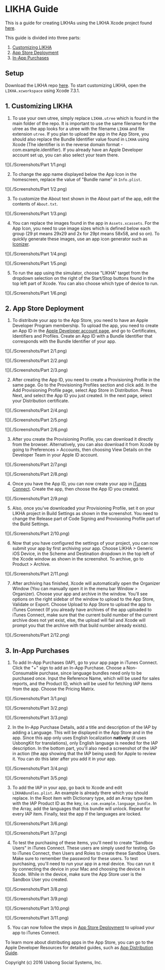 # LIKHA Guide

This is a guide for creating LIKHAs using the LIKHA Xcode project found [here](https://github.com/chrisamanse/LIKHA).

This guide is divided into three parts:

1. [Customizing LIKHA](#1-customizing-likha)
2. [App Store Deployment](#2-app-store-deployment)
3. [In-App Purchases](#3-in-app-purchases)

## Setup

Download the LIKHA repo [here](https://github.com/chrisamanse/LIKHA). To start customizing LIKHA, open the `LIKHA.xcworkspace` using Xcode 7.3.1.

## 1. Customizing LIKHA

1. To use your own utree, simply replace `LIKHA.utree` which is found in the main folder of the repo. It is important to use the same filename for the utree as the app looks for a utree with the filename `LIKHA` and file extension `utree`. If you plan to upload the app in the App Store, you should also replace the Bundle Identifier value found in `LIKHA` using Xcode (The identifier is in the reverse domain format - com.example.identifier). If you already have an Apple Developer account set up, you can also select your team there.

  ![](./Screenshots/Part 1/1.png)

2. To change the app name displayed below the App Icon in the homescreen, replace the value of "Bundle name" in `Info.plist`.

  ![](./Screenshots/Part 1/2.png)
  
3. To customize the About text shown in the About part of the app, edit the contents of `About.txt`.

  ![](./Screenshots/Part 1/3.png)

4. You can replace the images found in the app in `Assets.xcassets`. For the App Icon, you need to use image sizes which is defined below each group (29 pt means 29x29 and 2x for 29pt means 58x58, and so on). To quickly generate these images, use an app icon generator such as [Iconizer](http://raphaelhanneken.github.io/iconizer/).

  ![](./Screenshots/Part 1/4.png)
  
  ![](./Screenshots/Part 1/5.png)

5. To run the app using the simulator, choose "LIKHA" target from the dropdown selection on the right of the Start/Stop buttons found in the top left part of Xcode. You can also choose which type of device to run.

  ![](./Screenshots/Part 1/6.png)


## 2. App Store Deployment

1. To distribute your app to the App Store, you need to have an Apple Developer Program membership. To upload the app, you need to create an App ID in the [Apple Developer account page](https://developer.apple.com), and go to Certificates, Identifiers and Profiles. Create an App ID with a Bundle Identifier that corresponds with the Bundle Identifier of your app.

  ![](./Screenshots/Part 2/1.png)

  ![](./Screenshots/Part 2/2.png)

  ![](./Screenshots/Part 2/3.png)

2. After creating the App ID, you need to create a Provisioning Profile in the same page. Go to the Provisioning Profiles section and click add. In the Add Provisioning Profile page, select App Store in Distribution. Press Next, and select the App ID you just created. In the next page, select your Distribution certificate.

  ![](./Screenshots/Part 2/4.png)
  
  ![](./Screenshots/Part 2/5.png)
  
  ![](./Screenshots/Part 2/6.png)

3. After you create the Provisioning Profile, you can download it directly from the browser. Alternatively, you can also download it from Xcode by going to Preferences > Accounts, then choosing View Details on the Developer Team in your Apple ID account.

  ![](./Screenshots/Part 2/7.png)
  
  ![](./Screenshots/Part 2/8.png)
  
4. Once you have the App ID, you can now create your app in [iTunes Connect](https://itunesconnect.apple.com). Create the app, then choose the App ID you created.

  ![](./Screenshots/Part 2/9.png)

5. Also, once you've downloaded your Provisioning Profile, set it on your LIKHA project in Build Settings as shown in the screenshot. You need to change the Release part of Code Signing and Provisioning Profile part of the Build Settings.

  ![](./Screenshots/Part 2/10.png)

6. Now that you have configured the settings of your project, you can now submit your app by first archiving your app. Choose LIKHA > Generic iOS Device, in the Scheme and Destination dropdown in the top left of the Xcode window as shown in the screenshot. To archive, go to Product > Archive.

  ![](./Screenshots/Part 2/11.png)

7. After archiving has finished, Xcode will automatically open the Organizer Window (You can manually open it in the menu bar Window > Organizer). Choose your app and archive in the window. You'll see options on the right sidebar of the window to upload to the App Store, Validate or Export. Choose Upload to App Store to upload the app to iTunes Connect (If you already have archives of the app uploaded to iTunes Connect, make sure that the current build number of the current archive does not yet exist, else, the upload will fail and Xcode will prompt you that the archive with that build number already exists).

  ![](./Screenshots/Part 2/12.png)


## 3. In-App Purchases

1. To add In-App Purchases (IAP), go to your app page in iTunes Connect. Click the "+" sign to add an In-App Purchase. Choose a Non-Consumable purchase, since language bundles need only to be purchased once. Input the Reference Name, which will be used for sales reports, and the Product ID, which will be used for fetching IAP items from the app. Choose the Pricing Matrix.

  ![](./Screenshots/Part 3/1.png)
  
  ![](./Screenshots/Part 3/2.png)
  
  ![](./Screenshots/Part 3/3.png)
  
2. In the In-App Purchase Details, add a title and description of the IAP by adding a Language. This will be displayed in the App Store and in the app. Since this app only uses English localization **natively** (it uses UsbongKit for translations), only English language is needed for the IAP description. In the bottom part, you'll also need a screenshot of the IAP in action (the app showing that the IAP being used) for Apple to review it. You can do this later after you add it in your app.
  
  ![](./Screenshots/Part 3/4.png)
  
  ![](./Screenshots/Part 3/5.png)
  
3. To add the IAP in your app, go back to Xcode and edit `LIKHABundles.plist`. An example is already there which you should replace. In the Root item with Dictionary type, add an Array type item with the IAP Product ID as the key, i.e. `com.example.language_bundle`. In the Array, add the languages that this bundle will unlock. Repeat for every IAP item. Finally, test the app if the languages are locked.

  ![](./Screenshots/Part 3/6.png)
  
  ![](./Screenshots/Part 3/7.png)

4. To test the purchasing of these items, you'll need to create "Sandbox Users" in iTunes Connect. These users are simply used for testing. Go to iTunes Connect, then Users and Roles to create these Sandbox Users. Make sure to remember the password for these users. To test purchasing, you'll need to run your app in a real device. You can run it by connecting the device in your Mac and choosing the device in Xcode. While in the device, make sure the App Store user is the Sandbox User you created.

  ![](./Screenshots/Part 3/8.png)
  
  ![](./Screenshots/Part 3/9.png)
  
  ![](./Screenshots/Part 3/10.png)
  
  ![](./Screenshots/Part 3/11.png)

5. You can now follow the steps in [App Store Deployment](#2-app-store-deployment) to upload your app to iTunes Connect.

To learn more about distributing apps in the App Store, you can go to the Apple Developer Resources for detailed guides, such as [App Distribution Guide](https://developer.apple.com/library/ios/documentation/IDEs/Conceptual/AppDistributionGuide/).


Copyright (c) 2016 Usbong Social Systems, Inc.
